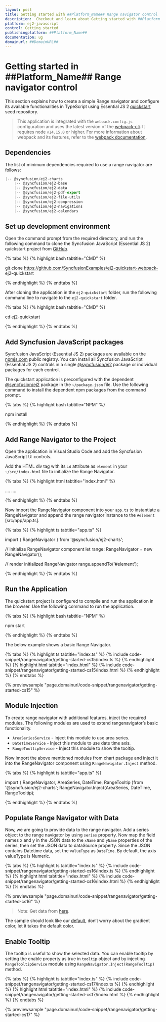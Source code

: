 ```yaml
---
layout: post
title: Getting started with ##Platform_Name## Range navigator control | Syncfusion
description:  Checkout and learn about Getting started with ##Platform_Name## Range navigator control of Syncfusion Essential JS 2 and more details.
platform: ej2-javascript
control: Getting started 
publishingplatform: ##Platform_Name##
documentation: ug
domainurl: ##DomainURL##
---
```


# Getting started in ##Platform_Name## Range navigator control

This section explains how to create a simple Range navigator and configure its available functionalities in TypeScript using Essential JS 2 [quickstart](https://github.com/SyncfusionExamples/ej2-quickstart-webpack-) seed repository.

> This application is integrated with the `webpack.config.js` configuration and uses the latest version of the [webpack-cli](https://webpack.js.org/api/cli/#commands). It requires node `v14.15.0` or higher. For more information about webpack and its features, refer to the [webpack documentation](https://webpack.js.org/guides/getting-started/).

## Dependencies

 The list of minimum dependencies required to use a range navigator are follows:

```javascript
|-- @syncfusion/ej2-charts
    |-- @syncfusion/ej2-base
    |-- @syncfusion/ej2-data
    |-- @syncfusion/ej2-pdf-export
    |-- @syncfusion/ej2-file-utils
    |-- @syncfusion/ej2-compression
    |-- @syncfusion/ej2-navigations
    |-- @syncfusion/ej2-calendars
```

## Set up development environment

Open the command prompt from the required directory, and run the following command to clone the Syncfusion JavaScript (Essential JS 2) quickstart project from [GitHub](https://github.com/SyncfusionExamples/ej2-quickstart-webpack-).

{% tabs %}
{% highlight bash tabtitle="CMD" %}

git clone https://github.com/SyncfusionExamples/ej2-quickstart-webpack- ej2-quickstart

{% endhighlight %}
{% endtabs %}

After cloning the application in the `ej2-quickstart` folder, run the following command line to navigate to the `ej2-quickstart` folder.

{% tabs %}
{% highlight bash tabtitle="CMD" %}

cd ej2-quickstart

{% endhighlight %}
{% endtabs %}

## Add Syncfusion JavaScript packages

Syncfusion JavaScript (Essential JS 2) packages are available on the [npmjs.com](https://www.npmjs.com/~syncfusionorg) public registry. You can install all Syncfusion JavaScript (Essential JS 2) controls in a single [@syncfusion/ej2](https://www.npmjs.com/package/@syncfusion/ej2) package or individual packages for each control.

The quickstart application is preconfigured with the dependent [@syncfusion/ej2](https://www.npmjs.com/package/@syncfusion/ej2) package in the `~/package.json` file. Use the following command to install the dependent npm packages from the command prompt.

{% tabs %}
{% highlight bash tabtitle="NPM" %}

npm install

{% endhighlight %}
{% endtabs %}

## Add Range Navigator to the Project

Open the application in Visual Studio Code and add the Syncfusion JavaScript UI controls.

Add the HTML div tag with its `id` attribute as `element` in your `~/src/index.html` file to initialize the Range Navigator.

{% tabs %}
{% highlight html tabtitle="index.html" %}

<!DOCTYPE html>
<html lang="en">

<head>
    <title>EJ2 Animation</title>
    <meta charset="utf-8" />
    <meta name="viewport" content="width=device-width, initial-scale=1.0" />
    <meta name="description" content="Typescript UI Controls" />
    <meta name="author" content="Syncfusion" />
    ....
    ....
</head>

<body>
     <!--container which is going to render the RangeNavigator-->
     <div id='element'>
     </div>
</body>

</html>

{% endhighlight %}
{% endtabs %}

Now import the RangeNavigator component into your `app.ts` to instantiate a RangeNavigator and append the range navigator instance to the `#element` [src/app/app.ts].

{% tabs %}
{% highlight ts tabtitle="app.ts" %}

import { RangeNavigator } from '@syncfusion/ej2-charts';

// initialize RangeNavigator component
let range: RangeNavigator = new RangeNavigator();

// render initialized RangeNavigator
range.appendTo('#element');

{% endhighlight %}
{% endtabs %}

## Run the Application

The quickstart project is configured to compile and run the application in the browser. Use the following command to run the application.

{% tabs %}
{% highlight bash tabtitle="NPM" %}

npm start

{% endhighlight %}
{% endtabs %}

The below example shows a basic Range Navigator.

{% tabs %}
{% highlight ts tabtitle="index.ts" %}
{% include code-snippet/rangenavigator/getting-started-cs15/index.ts %}
{% endhighlight %}
{% highlight html tabtitle="index.html" %}
{% include code-snippet/rangenavigator/getting-started-cs15/index.html %}
{% endhighlight %}
{% endtabs %}
          
{% previewsample "page.domainurl/code-snippet/rangenavigator/getting-started-cs15" %}

## Module Injection

To create range navigator with additional features, inject the required modules. The following modules are used to extend rangenavigator’s basic functionality.

* `AreaSeriesService` - Inject this module to use area series.
* `DateTimeService` - Inject this module to use date time axis.
* `RangeTooltipService` - Inject this module to show the tooltip.

Now import the above mentioned modules from chart package and inject it into the RangeNavigator component using `RangeNavigator.Inject` method.

{% tabs %}
{% highlight ts tabtitle="app.ts" %}

import { RangeNavigator, AreaSeries, DateTime, RangeTooltip }from '@syncfusion/ej2-charts';
RangeNavigator.Inject(AreaSeries, DateTime, RangeTooltip);

{% endhighlight %}
{% endtabs %}

## Populate Range Navigator with Data

Now, we are going to provide data to the range navigator. Add a series object to the range navigator  by using `series` property. Now map the field names x and y in the JSON data to the `xName` and `yName` properties of the series, then set the JSON data to dataSource property.
Since the JSON contains Datetime data, set the `valueType` as `DateTime`. By default, the axis valueType is Numeric.

{% tabs %}
{% highlight ts tabtitle="index.ts" %}
{% include code-snippet/rangenavigator/getting-started-cs16/index.ts %}
{% endhighlight %}
{% highlight html tabtitle="index.html" %}
{% include code-snippet/rangenavigator/getting-started-cs16/index.html %}
{% endhighlight %}
{% endtabs %}
          
{% previewsample "page.domainurl/code-snippet/rangenavigator/getting-started-cs16" %}

>Note: Get data from [here](https://ej2.syncfusion.com/demos/src/range-navigator/data-source/default-data.json).

The sample should look like our [default](https://ej2.syncfusion.com/demos/#/material/range-navigator/default.html), don’t worry about the gradient color, let it takes the default color.

## Enable Tooltip

The tooltip is useful to show the selected data. You can enable tooltip by setting the enable property as true in `tooltip` object and by injecting `RangeTooltipService` module using `RangeNavigator.Inject(RangeTooltip)` method.

{% tabs %}
{% highlight ts tabtitle="index.ts" %}
{% include code-snippet/rangenavigator/getting-started-cs17/index.ts %}
{% endhighlight %}
{% highlight html tabtitle="index.html" %}
{% include code-snippet/rangenavigator/getting-started-cs17/index.html %}
{% endhighlight %}
{% endtabs %}
          
{% previewsample "page.domainurl/code-snippet/rangenavigator/getting-started-cs17" %}